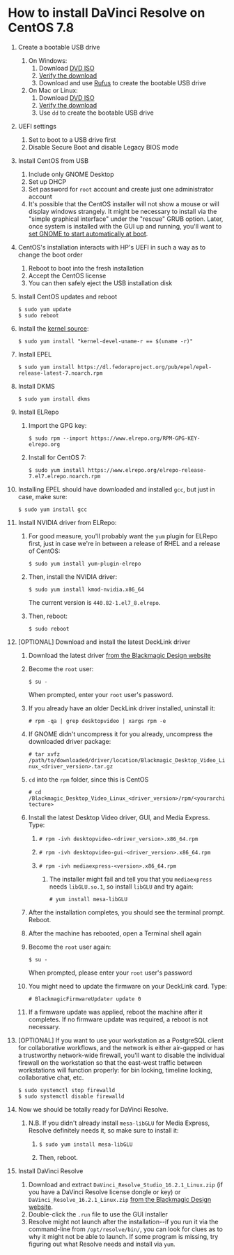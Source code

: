 # How to install DaVinci Resolve on CentOS 7.8

1. Create a bootable USB drive
	1. On Windows:
		1. Download [DVD ISO](http://isoredirect.centos.org/centos/7/isos/x86_64/)
		1. [Verify the download](https://wiki.centos.org/TipsAndTricks/sha256sum)
		1. Download and use [Rufus](https://rufus.ie/) to create the bootable USB drive
	1. On Mac or Linux:
		1. Download [DVD ISO](http://isoredirect.centos.org/centos/7/isos/x86_64/)
		1. [Verify the download](https://wiki.centos.org/TipsAndTricks/sha256sum)
		1. Use `dd` to create the bootable USB drive		
1. UEFI settings
	1. Set to boot to a USB drive first
	1. Disable Secure Boot and disable Legacy BIOS mode
1. Install CentOS from USB
	1. Include only GNOME Desktop
	1. Set up DHCP
	1. Set password for `root` account and create just one administrator account
	1. It's possible that the CentOS installer will not show a mouse or will display windows strangely. It might be necessary to install via the "simple graphical interface" under the "rescue" GRUB option. Later, once system is installed with the GUI up and running, you'll want to [set GNOME to start automatically at boot](https://www.rootusers.com/how-to-start-gui-in-centos-7-linux/).
1. CentOS's installation interacts with HP's UEFI in such a way as to change the boot order
	1. Reboot to boot into the fresh installation
	1. Accept the CentOS license
	1. You can then safely eject the USB installation disk
1. Install CentOS updates and reboot

	```
	$ sudo yum update
	$ sudo reboot
	```
	
1. Install the [kernel source](https://wiki.centos.org/HowTos/I_need_the_Kernel_Source):

	```$ sudo yum install "kernel-devel-uname-r == $(uname -r)"```

1. Install EPEL

	```$ sudo yum install https://dl.fedoraproject.org/pub/epel/epel-release-latest-7.noarch.rpm```

1. Install DKMS
	
	```$ sudo yum install dkms```
	
1. Install ELRepo
	1. Import the GPG key:
		
		```$ sudo rpm --import https://www.elrepo.org/RPM-GPG-KEY-elrepo.org```
		
	1. Install for CentOS 7:
	
		```$ sudo yum install https://www.elrepo.org/elrepo-release-7.el7.elrepo.noarch.rpm```

1. Installing EPEL should have downloaded and installed `gcc`, but just in case, make sure:

	```$ sudo yum install gcc```

1. Install NVIDIA driver from ELRepo:
	1. For good measure, you'll probably want the `yum` plugin for ELRepo first, just in case we're in between a release of RHEL and a release of CentOS:
	
		```$ sudo yum install yum-plugin-elrepo```
	
	1. Then, install the NVIDIA driver:
	
		```$ sudo yum install kmod-nvidia.x86_64```
	
		The current version is `440.82-1.el7_8.elrepo`.
		
	1. Then, reboot:
	
		```$ sudo reboot```
	
1. [OPTIONAL] Download and install the latest DeckLink driver

	1. Download the latest driver [from the Blackmagic Design website](https://www.blackmagicdesign.com/support/family/capture-and-playback)
	1. Become the `root` user:
		
		```$ su -```
		
		When prompted, enter your `root` user's password.
		
	1. If you already have an older DeckLink driver installed, uninstall it:
		
		```# rpm -qa | grep desktopvideo | xargs rpm -e```
		
	1. If GNOME didn't uncompress it for you already, uncompress the downloaded driver package:
		
		```# tar xvfz /path/to/downloaded/driver/location/Blackmagic_Desktop_Video_Linux_<driver_version>.tar.gz```
		
	1. `cd` into the `rpm` folder, since this is CentOS
	
		```# cd /Blackmagic_Desktop_Video_Linux_<driver_version>/rpm/<yourarchitecture>```
		
	1. Install the latest Desktop Video driver, GUI, and Media Express. Type:

		1. ```# rpm -ivh desktopvideo-<driver_version>.x86_64.rpm```

		1. ```# rpm -ivh desktopvideo-gui-<driver_version>.x86_64.rpm```
		
		1. ```# rpm -ivh mediaexpress-<version>.x86_64.rpm```
		
			1. The installer might fail and tell you that you `mediaexpress` needs `libGLU.so.1`, so install `libGLU` and try again:
				
				```# yum install mesa-libGLU```
		
	1. After the installation completes, you should see the terminal prompt. Reboot.
	1. After the machine has rebooted, open a Terminal shell again
	1. Become the `root` user again:
		
		```$ su -```
		
		When prompted, please enter your `root` user's password
		
	1. You might need to update the firmware on your DeckLink card. Type:
		
		```# BlackmagicFirmwareUpdater update 0```
		
	1.  If a firmware update was applied, reboot the machine after it completes. If no firmware update was required, a reboot is not necessary.
	
1. [OPTIONAL] If you want to use your workstation as a PostgreSQL client for collaborative workflows, and the network is either air-gapped or has a trustworthy network-wide firewall, you'll want to disable the individual firewall on the workstation so that the east-west traffic between workstations will function properly: for bin locking, timeline locking, collaborative chat, etc.

	```
	$ sudo systemctl stop firewalld
	$ sudo systemctl disable firewalld
	```
	
1. Now we should be totally ready for DaVinci Resolve.
	1. N.B. If you didn't already install `mesa-libGLU` for Media Express, Resolve definitely needs it, so make sure to install it:
		
		1. `$ sudo yum install mesa-libGLU`
		
		1. Then, reboot.
	
1. Install DaVinci Resolve
	1. Download and extract `DaVinci_Resolve_Studio_16.2.1_Linux.zip` (if you have a DaVinci Resolve license dongle or key) or `DaVinci_Resolve_16.2.1_Linux.zip` [from the Blackmagic Design website](https://www.blackmagicdesign.com/support/family/davinci-resolve-and-fusion).
	1. Double-click the `.run` file to use the GUI installer
	1. Resolve might not launch after the installation--if you run it via the command-line from `/opt/resolve/bin/`, you can look for clues as to why it might not be able to launch. If some program is missing, try figuring out what Resolve needs and install via `yum`.
